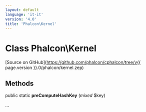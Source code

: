 ```yaml
---
layout: default
language: 'it-it'
version: '4.0'
title: 'Phalcon\Kernel'
---
```


# Class **Phalcon\Kernel**

[Source on GitHub](https://github.com/phalcon/cphalcon/tree/v{{ page.version }}.0/phalcon/kernel.zep)

## Methods

public static **preComputeHashKey** (*mixed* $key)

...